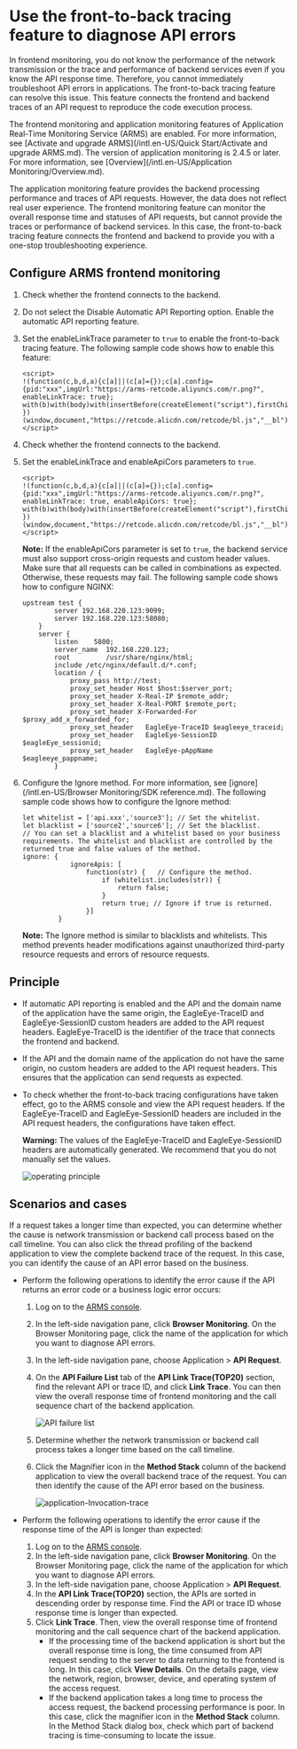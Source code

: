 # Use the front-to-back tracing feature to diagnose API errors

In frontend monitoring, you do not know the performance of the network transmission or the trace and performance of backend services even if you know the API response time. Therefore, you cannot immediately troubleshoot API errors in applications. The front-to-back tracing feature can resolve this issue. This feature connects the frontend and backend traces of an API request to reproduce the code execution process.

The frontend monitoring and application monitoring features of Application Real-Time Monitoring Service \(ARMS\) are enabled. For more information, see [Activate and upgrade ARMS](/intl.en-US/Quick Start/Activate and upgrade ARMS.md). The version of application monitoring is 2.4.5 or later. For more information, see [Overview](/intl.en-US/Application Monitoring/Overview.md).

The application monitoring feature provides the backend processing performance and traces of API requests. However, the data does not reflect real user experience. The frontend monitoring feature can monitor the overall response time and statuses of API requests, but cannot provide the traces or performance of backend services. In this case, the front-to-back tracing feature connects the frontend and backend to provide you with a one-stop troubleshooting experience.

## Configure ARMS frontend monitoring



1.  Check whether the frontend connects to the backend.

2.  Do not select the Disable Automatic API Reporting option. Enable the automatic API reporting feature.

3.  Set the enableLinkTrace parameter to `true` to enable the front-to-back tracing feature. The following sample code shows how to enable this feature:

    ```
    <script>
    !(function(c,b,d,a){c[a]||(c[a]={});c[a].config={pid:"xxx",imgUrl:"https://arms-retcode.aliyuncs.com/r.png?", enableLinkTrace: true};
    with(b)with(body)with(insertBefore(createElement("script"),firstChild))setAttribute("crossorigin","",src=d)
    })(window,document,"https://retcode.alicdn.com/retcode/bl.js","__bl");
    </script>                         
    ```


1.  Check whether the frontend connects to the backend.

2.  Set the enableLinkTrace and enableApiCors parameters to `true`.

    ```
    <script>
    !(function(c,b,d,a){c[a]||(c[a]={});c[a].config={pid:"xxx",imgUrl:"https://arms-retcode.aliyuncs.com/r.png?", 
    enableLinkTrace: true, enableApiCors: true};
    with(b)with(body)with(insertBefore(createElement("script"),firstChild))setAttribute("crossorigin","",src=d)
    })(window,document,"https://retcode.alicdn.com/retcode/bl.js","__bl");
    </script>
    ```

    **Note:** If the enableApiCors parameter is set to `true`, the backend service must also support cross-origin requests and custom header values. Make sure that all requests can be called in combinations as expected. Otherwise, these requests may fail. The following sample code shows how to configure NGINX:

    ```
    upstream test {
            server 192.168.220.123:9099;
            server 192.168.220.123:58080;
        }
        server {
            listen    5800;
            server_name  192.168.220.123;
            root         /usr/share/nginx/html;
            include /etc/nginx/default.d/*.conf;
            location / {
                proxy_pass http://test;
                proxy_set_header Host $host:$server_port;
                proxy_set_header X-Real-IP $remote_addr;
                proxy_set_header X-Real-PORT $remote_port;
                proxy_set_header X-Forwarded-For $proxy_add_x_forwarded_for;
                proxy_set_header   EagleEye-TraceID $eagleeye_traceid;
                proxy_set_header   EagleEye-SessionID $eagleEye_sessionid;
                proxy_set_header   EagleEye-pAppName $eagleeye_pappname;
            }
    ```

3.  Configure the Ignore method. For more information, see [ignore](/intl.en-US/Browser Monitoring/SDK reference.md). The following sample code shows how to configure the Ignore method:

    ```
    let whitelist = ['api.xxx','source3']; // Set the whitelist. 
    let blacklist = ['source2','source6']; // Set the blacklist. 
    // You can set a blacklist and a whitelist based on your business requirements. The whitelist and blacklist are controlled by the returned true and false values of the method. 
    ignore: {
                ignoreApis: [
                    function(str) {   // Configure the method. 
                        if (whitelist.includes(str)) {
                            return false;
                        }
                        return true; // Ignore if true is returned. 
                    }]
             }
    ```

    **Note:** The Ignore method is similar to blacklists and whitelists. This method prevents header modifications against unauthorized third-party resource requests and errors of resource requests.


## Principle

-   If automatic API reporting is enabled and the API and the domain name of the application have the same origin, the EagleEye-TraceID and EagleEye-SessionID custom headers are added to the API request headers. EagleEye-TraceID is the identifier of the trace that connects the frontend and backend.
-   If the API and the domain name of the application do not have the same origin, no custom headers are added to the API request headers. This ensures that the application can send requests as expected.
-   To check whether the front-to-back tracing configurations have taken effect, go to the ARMS console and view the API request headers. If the EagleEye-TraceID and EagleEye-SessionID headers are included in the API request headers, the configurations have taken effect.

    **Warning:** The values of the EagleEye-TraceID and EagleEye-SessionID headers are automatically generated. We recommend that you do not manually set the values.

    ![operating principle](https://static-aliyun-doc.oss-accelerate.aliyuncs.com/assets/img/en-US/8491758061/p43707.png)


## Scenarios and cases

If a request takes a longer time than expected, you can determine whether the cause is network transmission or backend call process based on the call timeline. You can also click the thread profiling of the backend application to view the complete backend trace of the request. In this case, you can identify the cause of an API error based on the business.

-   Perform the following operations to identify the error cause if the API returns an error code or a business logic error occurs:
    1.  Log on to the [ARMS console](https://arms-intl.console.aliyun.com/).
    2.  In the left-side navigation pane, click **Browser Monitoring**. On the Browser Monitoring page, click the name of the application for which you want to diagnose API errors.
    3.  In the left-side navigation pane, choose Application \> **API Request**.
    4.  On the **API Failure List** tab of the **API Link Trace\(TOP20\)** section, find the relevant API or trace ID, and click **Link Trace**. You can then view the overall response time of frontend monitoring and the call sequence chart of the backend application.

        ![API failure list](https://static-aliyun-doc.oss-accelerate.aliyuncs.com/assets/img/en-US/5700362851/p43709.png)

    5.  Determine whether the network transmission or backend call process takes a longer time based on the call timeline.
    6.  Click the Magnifier icon in the **Method Stack** column of the backend application to view the overall backend trace of the request. You can then identify the cause of the API error based on the business.

        ![ application-Invocation-trace](https://static-aliyun-doc.oss-accelerate.aliyuncs.com/assets/img/en-US/8092576751/p43710.png)

-   Perform the following operations to identify the error cause if the response time of the API is longer than expected:
    1.  Log on to the [ARMS console](https://arms-intl.console.aliyun.com/).
    2.  In the left-side navigation pane, click **Browser Monitoring**. On the Browser Monitoring page, click the name of the application for which you want to diagnose API errors.
    3.  In the left-side navigation pane, choose Application \> **API Request**.
    4.  In the **API Link Trace\(TOP20\)** section, the APIs are sorted in descending order by response time. Find the API or trace ID whose response time is longer than expected.
    5.  Click **Link Trace**. Then, view the overall response time of frontend monitoring and the call sequence chart of the backend application.
        -   If the processing time of the backend application is short but the overall response time is long, the time consumed from API request sending to the server to data returning to the frontend is long. In this case, click **View Details**. On the details page, view the network, region, browser, device, and operating system of the access request.
        -   If the backend application takes a long time to process the access request, the backend processing performance is poor. In this case, click the magnifier icon in the **Method Stack** column. In the Method Stack dialog box, check which part of backend tracing is time-consuming to locate the issue.

